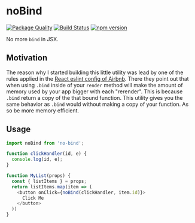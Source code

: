# noBind

[![Package Quality](http://npm.packagequality.com/shield/no-bind.svg)](http://packagequality.com/#?package=no-bind)
[![Build Status](https://travis-ci.org/RamonGebben/noBind.svg?branch=master)](https://travis-ci.org/RamonGebben/noBind)
[![npm version](https://badge.fury.io/js/no-bind.svg)](https://badge.fury.io/js/no-bind)

No more `bind` in JSX.

## Motivation

The reason why I started building this little utility was lead by one of the rules applied in the [React eslint config of Airbnb](https://github.com/airbnb/javascript/tree/master/react#methods).
There they point out that when using `.bind` inside of your `render` method will make the amount of memory used by your app bigger with each "rerender".
This is because `.bind` return a copy of the that bound function. This utility gives you the same behavior as `.bind` would without making a copy of your function. As so be more memory efficient.

## Usage

```javascript
import noBind from 'no-bind';

function clickHandler(id, e) {
  console.log(id, e);
}

function MyList(props) {
  const { listItems } = props;
  return listItems.map(item => (
    <button onClick={noBind(clickHandler, item.id)}>
      Click Me
    </button>
  ))
}
```
